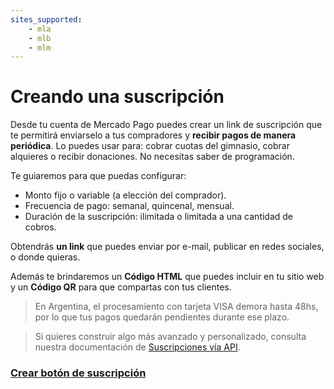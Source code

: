 ```yaml
---
sites_supported:
    - mla
    - mlb 
    - mlm
---
```


# Creando una suscripción

Desde tu cuenta de Mercado Pago puedes crear un link de suscripción que te permitirá enviarselo a tus compradores y **recibir pagos de manera periódica**. Lo puedes usar para: cobrar cuotas del gimnasio, cobrar alquieres o recibir donaciones.
No necesitas saber de programación. 

Te guiaremos para que puedas configurar:

* Monto fijo o variable (a elección del comprador).
* Frecuencia de pago: semanal, quincenal, mensual.
* Duración de la suscripción: ilimitada o limitada a una cantidad de cobros.

Obtendrás **un link** que puedes enviar por e-mail, publicar en redes sociales, o donde quieras.

Además te brindaremos un **Código HTML** que puedes incluir en tu sitio web y un **Código QR** para que compartas con tus clientes.

> En Argentina, el procesamiento con tarjeta VISA demora hasta 48hs, por lo que tus pagos quedarán pendientes durante ese plazo.

> Si quieres construir algo más avanzado y personalizado, consulta nuestra documentación de [Suscripciones vía API](/guides/subscriptions/api/introduction.es.md).


### [Crear botón de suscripción](https://www.mercadopago.com.ar/subscription-plans/create)
